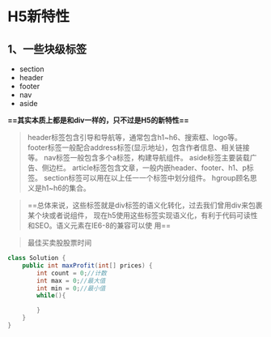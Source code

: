 # H5新特性

## 1、一些块级标签

- section
- header
- footer
- nav
- aside

**==其实本质上都是和div一样的，只不过是H5的新特性==**

> header标签包含引导和导航等，通常包含h1~h6、搜索框、logo等。
>  	  footer标签一般配合address标签(显示地址)，包含作者信息、相关链接等。
>  	  nav标签一般包含多个a标签，构建导航组件。
>  	  aside标签主要装载广告、侧边栏。
>  	  article标签包含文章，一般内嵌header、footer、h1、p标签。
> 	   section标签可以用在以上任一一个标签中划分组件。
> 	   hgroup顾名思义是h1~h6的集合。

> ==总体来说，这些标签就是div标签的语义化转化，过去我们曾用div来包裹某个块或者说组件，	  现在h5使用这些标签实现语义化，有利于代码可读性和SEO。语义元素在IE6-8的兼容可以使  	  用==



> 最佳买卖股股票时间

```java
class Solution {
    public int maxProfit(int[] prices) {
        int count = 0;//计数
        int max = 0;//最大值
        int min = 0;//最小值
        while(){

        }
    }
}
```

